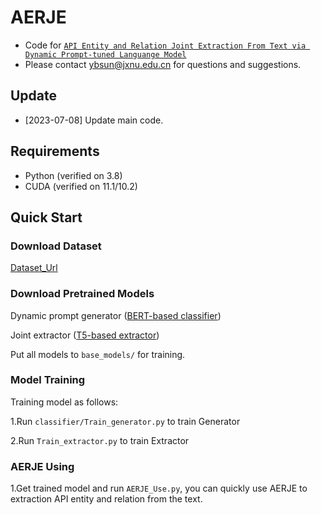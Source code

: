 # AERJE

- Code for [``API Entity and Relation Joint Extraction From Text via Dynamic Prompt-tuned Languange Model``](https://dl.acm.org/doi/10.1145/3607188)
- Please contact ybsun@jxnu.edu.cn for questions and suggestions.

## Update
- [2023-07-08] Update main code.

## Requirements
- Python (verified on 3.8)
- CUDA (verified on 11.1/10.2)

## Quick Start

### Download Dataset
[Dataset_Url](https://drive.google.com/file/d/1X6pQQhIspNHj2y6GlJaNW0bt3VaQjkXe/view)

### Download Pretrained Models
Dynamic prompt generator ([BERT-based classifier](https://huggingface.co/bert-base-uncased))

Joint extractor ([T5-based extractor](https://drive.google.com/file/d/15OFkWw8kJA1k2g_zehZ0pxcjTABY2iF1/view))

Put all models to `base_models/` for training.

### Model Training

Training model as follows:

1.Run `classifier/Train_generator.py` to train Generator

2.Run `Train_extractor.py` to train Extractor

### AERJE Using

1.Get trained model and run `AERJE_Use.py`, you can quickly use AERJE to extraction API entity and relation from the text.
